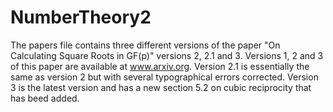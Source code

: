 # NumberTheory2
The papers file contains three different versions of the paper "On Calculating Square Roots in GF(p)" versions 2, 2.1 and 3.
Versions 1, 2 and 3 of this paper are available at www.arxiv.org.  Version 2.1 is essentially the same as version 2 but with several typographical errors corrected.  Version 3 is the latest version and has a new section 5.2 on cubic reciprocity that has beed added.

